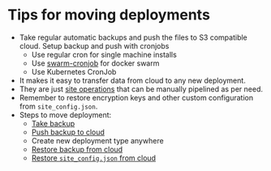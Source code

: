 # Tips for moving deployments

- Take regular automatic backups and push the files to S3 compatible cloud. Setup backup and push with cronjobs
    - Use regular cron for single machine installs
    - Use [swarm-cronjob](https://github.com/crazy-max/swarm-cronjob) for docker swarm
    - Use Kubernetes CronJob
- It makes it easy to transfer data from cloud to any new deployment.
- They are just [site operations](site-operations.md) that can be manually pipelined as per need.
- Remember to restore encryption keys and other custom configuration from `site_config.json`.
- Steps to move deployment:
    - [Take backup](site-operations.md#backup-sites)
    - [Push backup to cloud](site-operations.md#push-backup-to-s3-compatible-storage)
    - Create new deployment type anywhere
    - [Restore backup from cloud](site-operations.md#restore-backups)
    - [Restore `site_config.json` from cloud](site-operations.md#edit-configs)
